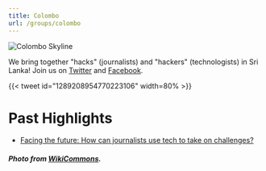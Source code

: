 ```yaml
---
title: Colombo
url: /groups/colombo
---
```


![Colombo Skyline](https://upload.wikimedia.org/wikipedia/commons/5/57/UG-LK_Photowalk_-_Colombo_Skyline_-_2017-03-12_%284%29.jpg)

We bring together "hacks" (journalists) and "hackers" (technologists) in Sri Lanka! Join us on [Twitter](https://twitter.com/HacksHackersCMB) and [Facebook](https://www.facebook.com/HacksHackersSriLanka/).

{{< tweet id="1289208954770223106" width=80% >}}

# Past Highlights

* [Facing the future: How can journalists use tech to take on challenges?](https://twitter.com/HacksHackersCMB/status/1289208954770223106)

##### Photo from [WikiCommons](wikicommons.org).
